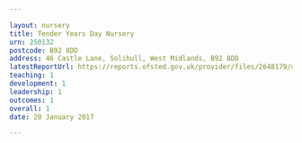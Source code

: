 ```yaml
---

layout: nursery
title: Tender Years Day Nursery
urn: 250132
postcode: B92 8DD
address: 46 Castle Lane, Solihull, West Midlands, B92 8DD
latestReportUrl: https://reports.ofsted.gov.uk/provider/files/2648179/urn/250132.pdf
teaching: 1
development: 1
leadership: 1
outcomes: 1
overall: 1
date: 20 January 2017

---
```

